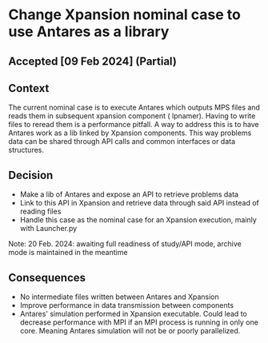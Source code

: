 # Change Xpansion nominal case to use Antares as a library

## Accepted [09 Feb 2024] (Partial)

## Context

The current nominal case is to execute Antares which outputs MPS files and reads them in subsequent xpansion component (
lpnamer).
Having to write files to reread them is a performance pitfall.
A way to address this is to have Antares work as a lib linked by Xpansion components. This way problems data can be
shared
through API calls and common interfaces or data structures.

## Decision

- Make a lib of Antares and expose an API to retrieve problems data
- Link to this API in Xpansion and retrieve data through said API instead of reading files
- Handle this case as the nominal case for an Xpansion execution, mainly with Launcher.py

Note: 20 Feb. 2024: awaiting full readiness of study/API mode, archive mode is maintained in the meantime

## Consequences

- No intermediate files written between Antares and Xpansion
- Improve performance in data transmission between components
- Antares' simulation performed in Xpansion executable. Could lead to decrease performance with MPI if an MPI process
  is running in only one core. Meaning Antares simulation will not be or poorly parallelized.
